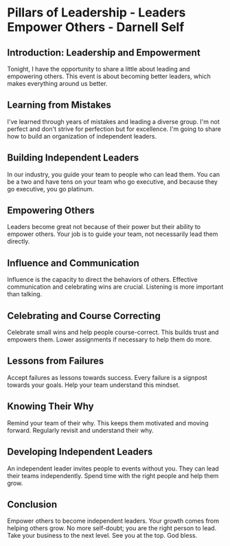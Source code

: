 # Pillars of Leadership - Leaders Empower Others - Darnell Self

## Introduction: Leadership and Empowerment
Tonight, I have the opportunity to share a little about leading and empowering others. This event is about becoming better leaders, which makes everything around us better.

## Learning from Mistakes
I've learned through years of mistakes and leading a diverse group. I'm not perfect and don't strive for perfection but for excellence. I'm going to share how to build an organization of independent leaders.

## Building Independent Leaders
In our industry, you guide your team to people who can lead them. You can be a two and have tens on your team who go executive, and because they go executive, you go platinum.

## Empowering Others
Leaders become great not because of their power but their ability to empower others. Your job is to guide your team, not necessarily lead them directly.

## Influence and Communication
Influence is the capacity to direct the behaviors of others. Effective communication and celebrating wins are crucial. Listening is more important than talking.

## Celebrating and Course Correcting
Celebrate small wins and help people course-correct. This builds trust and empowers them. Lower assignments if necessary to help them do more.

## Lessons from Failures
Accept failures as lessons towards success. Every failure is a signpost towards your goals. Help your team understand this mindset.

## Knowing Their Why
Remind your team of their why. This keeps them motivated and moving forward. Regularly revisit and understand their why.

## Developing Independent Leaders
An independent leader invites people to events without you. They can lead their teams independently. Spend time with the right people and help them grow.

## Conclusion
Empower others to become independent leaders. Your growth comes from helping others grow. No more self-doubt; you are the right person to lead. Take your business to the next level. See you at the top. God bless.